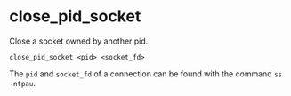 # close\_pid\_socket

Close a socket owned by another pid.

```
close_pid_socket <pid> <socket_fd>
```
The `pid` and `socket_fd` of a connection can be found with the command `ss -ntpau`.
